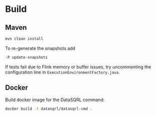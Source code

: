 # Build

## Maven

```bash
mvn clean install
```

To re-generate the snapshots add

```bash
-P update-snapshots
```

If tests fail due to Flink memory or buffer issues, try uncommenting the configuration
line in `ExecutionEnvironmentFactory.java`.

## Docker

Build docker image for the DataSQRL command:

```bash
docker build -t datasqrl/datasqrl-cmd . 
```